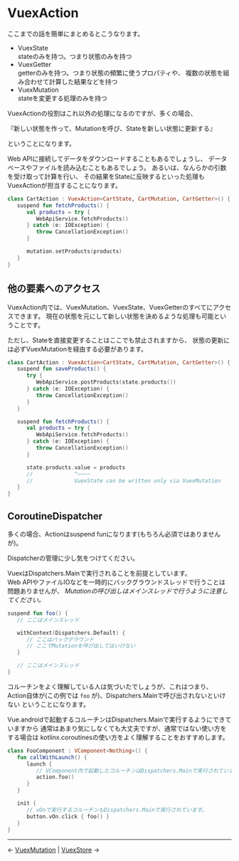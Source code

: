 
VuexAction
================================================================================

ここまでの話を簡単にまとめるとこうなります。

- VuexState  
    stateのみを持つ。つまり状態のみを持つ
- VuexGetter  
    getterのみを持つ。つまり状態の頻繁に使うプロパティや、
    複数の状態を組み合わせて計算した結果などを持つ
- VuexMutation  
    stateを変更する処理のみを持つ

VuexActionの役割はこれ以外の処理になるのですが、多くの場合、

『新しい状態を作って、Mutationを呼び、Stateを新しい状態に更新する』

ということになります。

Web APIに接続してデータをダウンロードすることもあるでしょうし、
データベースやファイルを読み込むこともあるでしょう。
あるいは、なんらかの引数を受け取って計算を行い、
その結果をStateに反映するといった処理もVuexActionが担当することになります。

```kotlin
class CartAction : VuexAction<CartState, CartMutation, CartGetter>() {
   suspend fun fetchProducts() {
      val products = try {
         WebApiService.fetchProducts()
      } catch (e: IOException) {
         throw CancellationException()
      }

      mutation.setProducts(products)
   }
}
```


他の要素へのアクセス
--------------------------------------------------------------------------------

VuexAction内では、VuexMutation、VuexState、VuexGetterのすべてにアクセスできます。
現在の状態を元にして新しい状態を決めるような処理も可能ということです。  

ただし、Stateを直接変更することはここでも禁止されますから、
状態の更新には必ずVuexMutationを経由する必要があります。
```kotlin
class CartAction : VuexAction<CartState, CartMutation, CartGetter>() {
   suspend fun saveProducts() {
      try {
         WebApiService.postProducts(state.products())
      } catch (e: IOException) {
         throw CancellationException()
      }
   }

   suspend fun fetchProducts() {
      val products = try {
         WebApiService.fetchProducts()
      } catch (e: IOException) {
         throw CancellationException()
      }

      state.products.value = products
      //             ^~~~~
      //             VuexState can be written only via VuexMutation
   }
}
```


CoroutineDispatcher
--------------------------------------------------------------------------------

多くの場合、Actionはsuspend funになります(もちろん必須ではありませんが)。

Dispatcherの管理に少し気をつけてください。

VuexはDispatchers.Mainで実行されることを前提としています。  
Web APIやファイルIOなどを一時的にバックグラウンドスレッドで行うことは問題ありませんが、
*Mutationの呼び出しはメインスレッドで行うように注意してください。*

```kotlin
suspend fun foo() {
   // ここはメインスレッド

   withContext(Dispatchers.Default) {
      // ここはバックグラウンド
      // ここでMutationを呼び出してはいけない
   }

   // ここはメインスレッド
}
```
コルーチンをよく理解している人は気づいたでしょうが、これはつまり、
Action自体が(この例では `foo` が)、Dispatchers.Mainで呼び出されないといけない
ということになります。

Vue.androidで起動するコルーチンはDispatchers.Mainで実行するようにできていますから
通常はあまり気にしなくても大丈夫ですが、通常ではない使い方をする場合は
kotlinx.coroutinesの使い方をよく理解することをおすすめします。
```kotlin
class FooComponent : VComponent<Nothing>() {
   fun callWithLaunch() {
      launch {
         // VComponent内で起動したコルーチンはDispatchers.Mainで実行されています。
         action.foo()
      }
   }

   init {
      // vOnで実行するコルーチンもDispatchers.Mainで実行されています。
      button.vOn.click { foo() }
   }
}
```


* * * * * * * * * * * * * * * * * * * * * * * * * * * * * * * * * * * * * * * *

← [VuexMutation](VuexMutations.md)  |  [VuexStore](VuexStores.md) →

